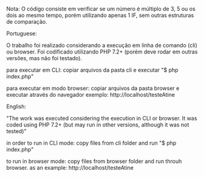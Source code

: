 Nota: O código consiste em verificar se um número é múltiplo de 3, 5 ou os dois ao mesmo tempo,
porém utilizando apenas 1 IF, sem outras estruturas de comparação.


Portuguese:

O trabalho foi realizado considerando a execução em linha de comando (cli) ou browser.
Foi codificado utilizando PHP 7.2+ (porém deve rodar em outras versões, mas não foi testado).

para executar em CLI: 
copiar arquivos da pasta cli e executar  "$ php index.php"

para executar em modo browser:
copiar arquivos da pasta browser e executar através do navegador exemplo: http://localhost/testeAtine



English:


"The work was executed considering the execution in CLI or browser.
It was coded using PHP 7.2+ (but may run in other versions, although it was not tested)"

in order to run in CLI mode: 
copy files from cli folder and run  "$ php index.php"

to run in browser mode:
copy files from browser folder and run throuh browser. as an example: http://localhost/testeAtine
